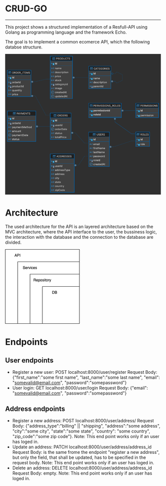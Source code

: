# CRUD-GO
---
This project shows a structured implementation of a Resfull-API using Golang as programming language and the framework Echo.

The goal is to implement a common ecomerce API, which the following databse structure.

<img src="misc/database.png"
     alt="Markdown Monster icon" />

# Architecture
The used architecture for the API is an layered architecture based on the MVC architecture, where the API interface to the user, the bussiness logic, the interaction with the database and the connection to the database are divided.

<img src="misc/architecture.png"
     alt="Markdown Monster icon"/>

# Endpoints

## User endpoints
- Register a new user: POST localhost:8000/user/register Request Body: {"first_name":"some first name", "last_name":"some last name", "email": "somevalid@email.com", "password":"somepassword"}
- User login: GET localhost:8000/user/login Request Body: {"email": "somevalid@email.com", "password":"somepassword"}
## Address endpoints
- Register a new address: POST localhost:8000/user/address/ Request Body: {"address_type":"billing" || "shipping", "address":"some address", "city":"some city", "state":"some state", "country": "some country", "zip_code":"some zip code"}. Note: This end point works only if an user has loged in.
- Update an address: PATCH localhost:8000/user/address/address_id Request Body: is the same frome the endpoint "register a new address", but only the field, that shall be updated, has to be specified in the request body. Note: This end point works only if an user has loged in.
- Delete an address: DELETE localhost:8000/user/address/address_id Request Body: empty. Note: This end point works only if an user has loged in.
